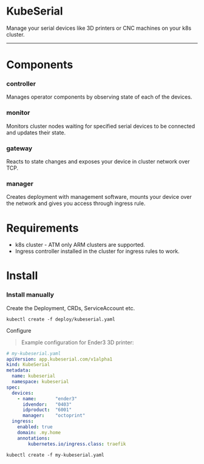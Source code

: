# KubeSerial

Manage your serial devices like 3D printers or CNC machines on your k8s cluster.

---

# Components

### controller

Manages operator components by observing state of each of the devices.

### monitor

Monitors cluster nodes waiting for specified serial devices to be connected and updates their state.

### gateway

Reacts to state changes and exposes your device in cluster network over TCP.

### manager

Creates deployment with management software, mounts your device over the network and gives you access through ingress rule.

# Requirements

- k8s cluster - ATM only ARM clusters are supported.
- Ingress controller installed in the cluster for ingress rules to work.

# Install

### Install manually

Create the Deployment, CRDs, ServiceAccount etc.

```
kubectl create -f deploy/kubeserial.yaml
```

Configure

> Example configuration for Ender3 3D printer:

```yaml
# my-kubeserial.yaml
apiVersion: app.kubeserial.com/v1alpha1
kind: KubeSerial
metadata:
  name: kubeserial
  namespace: kubeserial
spec:
  devices:
    - name:       "ender3"
      idvendor:   "0403"
      idproduct:  "6001"
      manager:    "octoprint"
  ingress:
    enabled: true
    domain: .my.home
    annotations:
        kubernetes.io/ingress.class: traefik
```

```
kubectl create -f my-kubeserial.yaml
```

